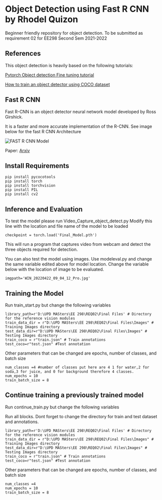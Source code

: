 # Object Detection using Fast R CNN by Rhodel Quizon

Beginner friendly repository for object detection. 
To be submitted as requirement 02 for EE298 Second Sem 2021-2022



## References
This object detection is heavily based on the following tutorials:

[Pytorch Object detection Fine tuning tutorial](https://pytorch.org/tutorials/intermediate/torchvision_tutorial.html)

[How to train an object detector using COCO dataset](https://medium.com/fullstackai/how-to-train-an-object-detector-with-your-own-coco-dataset-in-pytorch-319e7090da5)



## Fast R CNN

Fast R-CNN is an object detector neural network model developed by Ross Girshick.

It is a faster and more accurate implementation of the R-CNN. See image below for the fast R CNN Architecture



![FAST R CNN Model](https://i.ibb.co/tX22fB9/FASTRCNN.png)

Paper:
[Arxiv](https://arxiv.org/abs/1504.08083)


## Install Requirements


```
pip install pycocotools
pip install torch
pip install torchvision
pip install PIL
pip install cv2
```


## Inference and Evaluation

To test the model please run Video_Capture_object_detect.py 
Modify this line with the location and file name of the model to be loaded

```
checkpoint = torch.load('Final_Model.pth')

```

This will run a program that captures video from webcam and detect the three objects required for detection.

You can also test the model using images. Use modeleval.py and change the same variable edited above for model location.
Change the variable below with the location of image to be evaluated.

```
imgpath='WIN_20220422_09_04_12_Pro.jpg'

```

## Training the Model

Run train_start.py but change the following variables



```
library_path=r'D:\UPD MASters\EE 298\REQ02\Final Files' # Directory for the reference vision modules
train_data_dir = r"D:\UPD MASters\EE 298\REQ02\Final Files\Images" # Training Images directory
test_data_dir=r"D:\UPD MASters\EE 298\REQ02\Final Files\Images" # Testing Images directory
train_coco = r"train.json" # Train annotations
test_coco=r"test.json" #Test annotation
```

Other parameters that can be changed are epochs, number of classes, and batch size

```
num_classes =4 #number of classes put here are 4 1 for water,2 for soda,3 for juice, and 0 for background therefore 4 classes.
num_epochs = 10
train_batch_size = 8

```





## Continue training a previously trained model

Run continue_train.py but change the following variables

Run all blocks. Dont forget to change the directory for train and test dataset and annotations.

```
library_path=r'D:\UPD MASters\EE 298\REQ02\Final Files' # Directory for the reference vision modules
train_data_dir = r"D:\UPD MASters\EE 298\REQ02\Final Files\Images" # Training Images directory
test_data_dir=r"D:\UPD MASters\EE 298\REQ02\Final Files\Images" # Testing Images directory
train_coco = r"train.json" # Train annotations
test_coco=r"test.json" #Test annotation

```

Other parameters that can be changed are epochs, number of classes, and batch size

```
num_classes =4
num_epochs = 10
train_batch_size = 8

```

